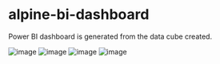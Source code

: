 # alpine-bi-dashboard
Power BI dashboard is generated from the data cube created.

![image](https://user-images.githubusercontent.com/72306346/201425684-83d644ca-2d1b-40bd-9bda-143a2f4d8342.png)
![image](https://user-images.githubusercontent.com/72306346/201425722-2e3ca396-67b7-4ee5-b213-48cc68a6057a.png)
![image](https://user-images.githubusercontent.com/72306346/201425730-bec6d8c3-1f35-45c1-90a8-03a301fa5b29.png)
![image](https://user-images.githubusercontent.com/72306346/201425740-eb65d09f-4b10-4872-bd65-f0c746b48f23.png)

